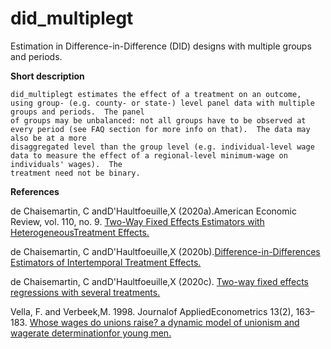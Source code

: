 # did_multiplegt
Estimation in Difference-in-Difference (DID) designs with multiple groups and periods.

**Short description**

    did_multiplegt estimates the effect of a treatment on an outcome, using group- (e.g. county- or state-) level panel data with multiple groups and periods.  The panel
    of groups may be unbalanced: not all groups have to be observed at every period (see FAQ section for more info on that).  The data may also be at a more
    disaggregated level than the group level (e.g. individual-level wage data to measure the effect of a regional-level minimum-wage on individuals' wages).  The
    treatment need not be binary.

**References**

de Chaisemartin, C andD'Haultfoeuille,X (2020a).American Economic Review, vol. 110, no. 9. [Two-Way Fixed Effects Estimators with HeterogeneousTreatment Effects.
](https://www.aeaweb.org/articles?id=10.1257/aer.20181169)

de Chaisemartin, C andD'Haultfoeuille,X (2020b).[Difference-in-Differences Estimators of Intertemporal Treatment Effects.
](https://papers.ssrn.com/sol3/papers.cfm?abstract_id=3731856)

de Chaisemartin, C andD'Haultfoeuille,X (2020c). [Two-way fixed effects regressions with several treatments.
](https://papers.ssrn.com/sol3/papers.cfm?abstract_id=3751060)

Vella, F. and Verbeek,M. 1998. Journalof AppliedEconometrics 13(2), 163–183. [Whose wages do unions raise? a dynamic model of unionism and wagerate determinationfor young men.
](https://onlinelibrary.wiley.com/doi/abs/10.1002/(SICI)1099-1255(199803/04)13:2%3C163::AID-JAE460%3E3.0.CO;2-Y) 
